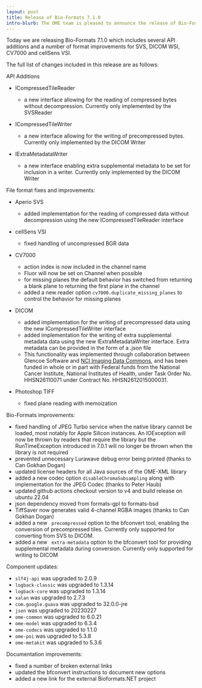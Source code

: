 ```yaml
---
layout: post
title: Release of Bio-Formats 7.1.0
intro-blurb: The OME team is pleased to announce the release of Bio-Formats 7.1.0
---
```


Today we are releasing Bio-Formats 7.1.0 which includes several API additions and a number of format improvements 
for SVS, DICOM WSI, CV7000 and cellSens VSI.

The full list of changes included in this release are as follows:

API Additions

* ICompressedTileReader 
   - a new interface allowing for the reading of compressed bytes without decompression. Currently only implemented
     by the SVSReader

* ICompressedTileWriter
   - a new interface allowing for the writing of precompressed bytes. Currently only implemented by the DICOM Writer

* IExtraMetadataWriter
   - a new interface enabling extra supplemental metadata to be set for inclusion in a writer. Currently only 
     implemented by the DICOM Writer

File format fixes and improvements:

* Aperio SVS
   - added implementation for the reading of compressed data without decompression using the new ICompressedTileReader interface

* cellSens VSI
   - fixed handling of uncompressed BGR data

* CV7000
   - action index is now included in the channel name
   - Fluor will now be set on Channel when possible
   - for missing planes the default behavior has switched from returning a blank plane to returning the first plane in the channel 
   - added a new reader option `cv7000.duplicate_missing_planes` to control the behavior for missing planes 

* DICOM
   - added implementation for the writing of precompressed data using the new ICompressedTileWriter interface
   - added implementation for the writing of extra supplemental metadata data using the new IExtraMetadataWriter interface. 
     Extra metadata can be provided in the form of a .json file 
   - This functionality was implemented through collaboration between Glencoe Software and [NCI Imaging Data Commons](https://datacommons.cancer.gov/repository/imaging-data-commons), and has 
     been funded in whole or in part with Federal funds from the National Cancer Institute, National Institutes of Health, under 
     Task Order No. HHSN26110071 under Contract No. HHSN2612015000031.

* Photoshop TIFF
   - fixed plane reading with memoization


Bio-Formats improvements:

* fixed handling of JPEG Turbo service when the native library cannot be loaded, most notably for Apple Silicon instances. 
  An IOException will now be thrown by readers that require the library but the RunTimeException introduced in 7.0.1 will 
  no longer be thrown when the library is not required
* prevented unnecessary Lurawave debug error being printed (thanks to Can Gokhan Dogan)
* updated license headers for all Java sources of the OME-XML library
* added a new codec option `disableChromaSubsampling` along with implementation for the JPEG Codec (thanks to Peter Haub)
* updated github actions checkout version to v4 and build release on ubuntu 22.04
* json dependency moved from formats-gpl to formats-bsd
* TiffSaver now generates valid 4-channel RGBA images (thanks to Can Gokhan Dogan)
* added a new ` precompressed`  option to the bfconvert tool, enabling the conversion of precompressed tiles. Currently only 
  supported for converting from SVS to DICOM.
* added a new ` extra-metadata`  option to the bfconvert tool for providing supplemental metadata during conversion. Currently 
  only supported for writing to DICOM



Component updates:

* `slf4j-api` was upgraded to 2.0.9
* `logback-classic` was upgraded to 1.3.14
* `logback-core` was upgraded to 1.3.14
* `xalan` was upgraded to 2.7.3
* `com.google.guava` was upgraded to 32.0.0-jre
* `json` was upgraded to 20230227
* `ome-common` was upgraded to 6.0.21
* `ome-model` was upgraded to 6.3.4
* `ome-codecs` was upgraded to 1.1.0
* `ome-poi` was upgraded to 5.3.8
* `ome-metakit` was upgraded to 5.3.6

Documentation improvements:

* fixed a number of broken external links
* updated the bfconvert instructions to document new options
* added a new link for the external Bioformats.NET project
